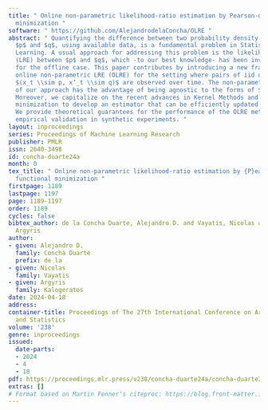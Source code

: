 ```yaml
---
title: " Online non-parametric likelihood-ratio estimation by Pearson-divergence functional
  minimization "
software: " https://github.com/AlejandrodelaConcha/OLRE "
abstract: " Quantifying the difference between two probability density functions,
  $p$ and $q$, using available data, is a fundamental problem in Statistics and Machine
  Learning. A usual approach for addressing this problem is the likelihood-ratio estimation
  (LRE) between $p$ and $q$, which -to our best knowledge- has been investigated mainly
  for the offline case. This paper contributes by introducing a new framework for
  online non-parametric LRE (OLRE) for the setting where pairs of iid observations
  $(x_t \\sim p, x’_t \\sim q)$ are observed over time. The non-parametric nature
  of our approach has the advantage of being agnostic to the forms of $p$ and $q$.
  Moreover, we capitalize on the recent advances in Kernel Methods and functional
  minimization to develop an estimator that can be efficiently updated at every iteration.
  We provide theoretical guarantees for the performance of the OLRE method along with
  empirical validation in synthetic experiments. "
layout: inproceedings
series: Proceedings of Machine Learning Research
publisher: PMLR
issn: 2640-3498
id: concha-duarte24a
month: 0
tex_title: " Online non-parametric likelihood-ratio estimation by {P}earson-divergence
  functional minimization "
firstpage: 1189
lastpage: 1197
page: 1189-1197
order: 1189
cycles: false
bibtex_author: de la Concha Duarte, Alejandro D. and Vayatis, Nicolas and Kalogeratos,
  Argyris
author:
- given: Alejandro D.
  family: Concha Duarte
  prefix: de la
- given: Nicolas
  family: Vayatis
- given: Argyris
  family: Kalogeratos
date: 2024-04-18
address:
container-title: Proceedings of The 27th International Conference on Artificial Intelligence
  and Statistics
volume: '238'
genre: inproceedings
issued:
  date-parts:
  - 2024
  - 4
  - 18
pdf: https://proceedings.mlr.press/v238/concha-duarte24a/concha-duarte24a.pdf
extras: []
# Format based on Martin Fenner's citeproc: https://blog.front-matter.io/posts/citeproc-yaml-for-bibliographies/
---
```

